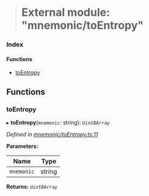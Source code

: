 > # External module: "mnemonic/toEntropy"

### Index

#### Functions

* [toEntropy](_mnemonic_toentropy_.md#toentropy)

## Functions

###  toEntropy

▸ **toEntropy**(`mnemonic`: string): *`Uint8Array`*

*Defined in [mnemonic/toEntropy.ts:11](https://github.com/polkadot-js/common/blob/fcdec01/packages/util-crypto/src/mnemonic/toEntropy.ts#L11)*

**Parameters:**

Name | Type |
------ | ------ |
`mnemonic` | string |

**Returns:** *`Uint8Array`*